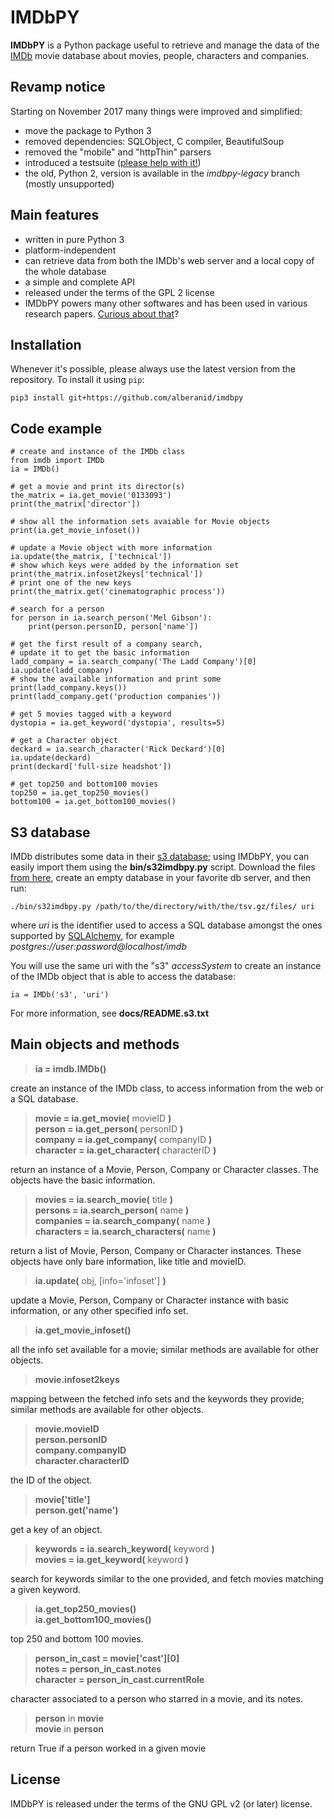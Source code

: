# IMDbPY

**IMDbPY** is a Python package useful to retrieve and manage the data of the [IMDb][imdb] movie database about movies, people, characters and companies.


## Revamp notice

Starting on November 2017 many things were improved and simplified:

- move the package to Python 3
- removed dependencies: SQLObject, C compiler, BeautifulSoup
- removed the "mobile" and "httpThin" parsers
- introduced a testsuite ([please help with it!][testsuite])
- the old, Python 2, version is available in the *imdbpy-legacy* branch (mostly unsupported)


## Main features

* written in pure Python 3
* platform-independent
* can retrieve data from both the IMDb's web server and a local copy of the whole database
* a simple and complete API
* released under the terms of the GPL 2 license
* IMDbPY powers many other softwares and has been used in various research papers. [Curious about that][ecosystem]?


## Installation

Whenever it's possible, please always use the latest version from the repository.  To install it using `pip`:

    pip3 install git+https://github.com/alberanid/imdbpy


## Code example

    # create and instance of the IMDb class
    from imdb import IMDb
    ia = IMDb()

    # get a movie and print its director(s)
    the_matrix = ia.get_movie('0133093')
    print(the_matrix['director'])

    # show all the information sets avaiable for Movie objects
    print(ia.get_movie_infoset())

    # update a Movie object with more information
    ia.update(the_matrix, ['technical'])
    # show which keys were added by the information set
    print(the_matrix.infoset2keys['technical'])
    # print one of the new keys
    print(the_matrix.get('cinematographic process'))

    # search for a person
    for person in ia.search_person('Mel Gibson'):
        print(person.personID, person['name'])

    # get the first result of a company search,
    # update it to get the basic information
    ladd_company = ia.search_company('The Ladd Company')[0]
    ia.update(ladd_company)
    # show the available information and print some
    print(ladd_company.keys())
    print(ladd_company.get('production companies'))

    # get 5 movies tagged with a keyword
    dystopia = ia.get_keyword('dystopia', results=5)

    # get a Character object
    deckard = ia.search_character('Rick Deckard')[0]
    ia.update(deckard)
    print(deckard['full-size headshot'])

    # get top250 and bottom100 movies
    top250 = ia.get_top250_movies()
    bottom100 = ia.get_bottom100_movies()


## S3 database

IMDb distributes some data in their [s3 database][interface]; using IMDbPY, you can easily import them using the **bin/s32imdbpy.py** script. Download the files [from here][s3dataset], create an empty database in your favorite db server, and then run:

    ./bin/s32imdbpy.py /path/to/the/directory/with/the/tsv.gz/files/ uri

where *uri* is the identifier used to access a SQL database amongst the ones supported by [SQLAlchemy][sqlalchemy], for example *postgres://user:password@localhost/imdb*

You will use the same uri with the "s3" *accessSystem* to create an instance of the IMDb object that is able to access the database:

    ia = IMDb('s3', 'uri')

For more information, see **docs/README.s3.txt**


## Main objects and methods

> **ia = imdb.IMDb()**

create an instance of the IMDb class, to access information from the web or a SQL database.

> **movie = ia.get_movie(** movieID **)**<br>
> **person = ia.get_person(** personID **)**<br>
> **company = ia.get_company(** companyID **)**<br>
> **character = ia.get_character(** characterID **)**

return an instance of a Movie, Person, Company or Character classes. The objects have the basic information.

> **movies = ia.search_movie(** title **)**<br>
> **persons = ia.search_person(** name **)**<br>
> **companies = ia.search_company(** name **)**<br>
> **characters = ia.search_characters(** name **)**

return a list of Movie, Person, Company or Character instances. These objects have only bare information, like title and movieID.

> **ia.update(** obj, [info='infoset'] **)**

update a Movie, Person, Company or Character instance with basic information, or any other specified info set.

> **ia.get_movie_infoset()**

all the info set available for a movie; similar methods are available for other objects.

> **movie.infoset2keys**

mapping between the fetched info sets and the keywords they provide; similar methods are available for other objects.

> **movie.movieID**<br>
> **person.personID**<br>
> **company.companyID**<br>
> **character.characterID**

the ID of the object.

> **movie['title']**<br>
> **person.get('name')**

get a key of an object.

> **keywords = ia.search_keyword(** keyword **)**<br>
> **movies = ia.get_keyword(** keyword **)**

search for keywords similar to the one provided, and fetch movies matching a given keyword.

> **ia.get_top250_movies()**<br>
> **ia.get_bottom100_movies()**

top 250 and bottom 100 movies.

> **person_in_cast = movie['cast'][0]**<br>
> **notes = person_in_cast.notes**<br>
> **character = person_in_cast.currentRole**

character associated to a person who starred in a movie, and its notes.

> **person** in **movie**<br>
> **movie** in **person**

return True if a person worked in a given movie


## License

IMDbPY is released under the terms of the GNU GPL v2 (or later) license.

[imdb]: http://imdb.com
[ecosystem]: http://imdbpy.sourceforge.net/ecosystem.html
[testsuite]: https://sourceforge.net/p/imdbpy/mailman/message/36107729/
[interface]: http://www.imdb.com/interfaces/
[s3dataset]: https://datasets.imdbws.com/
[sqlalchemy]: https://www.sqlalchemy.org/
